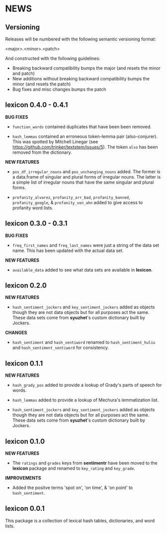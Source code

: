 NEWS
====

Versioning
----------

Releases will be numbered with the following semantic versioning format:

&lt;major&gt;.&lt;minor&gt;.&lt;patch&gt;

And constructed with the following guidelines:

* Breaking backward compatibility bumps the major (and resets the minor
  and patch)
* New additions without breaking backward compatibility bumps the minor
  (and resets the patch)
* Bug fixes and misc changes bumps the patch


lexicon 0.4.0 - 0.4.1
----------------------------------------------------------------

**BUG FIXES**

* `function_words` contained duplicates that have been been removed.

* `hash_lemmas` contained an erroneous token-lemma pair (also-conjurer).  This
  was spotted by Mitchell Linegar (see https://github.com/trinker/textstem/issues/5).
  The token `also` has been removed from the dictionary.


**NEW FEATURES**

* `pos_df_irregular_nouns` and `pos_unchanging_nouns` added.  The former is a
  data.frame of singular and plural forms of irregular nouns.  The latter is
  a simple list of irregular nouns that have the same singular and plural forms.

* `profanity_alvarez`, `profanity_arr_bad`, `profanity_banned`,
  `profanity_google`, & `profanity_von_ahn` added to give access to profanity
  word lists.



lexicon 0.3.0 - 0.3.1
----------------------------------------------------------------

**BUG FIXES**

* `freq_first_names` and `freq_last_names` were just a string of the data set
  name.  This has been updated with the actual data set.


**NEW FEATURES**

* `available_data` added to see what data sets are available in **lexicon**.


lexicon 0.2.0
----------------------------------------------------------------

**NEW FEATURES**

* `hash_sentiment_jockers` and `key_sentiment_jockers` added as objects though
  they are not data objects but for all purposes act the same.  These data sets
  come from **syuzhet**'s custom dictionary built by Jockers.


**CHANGES**

* `hash_sentiment` and `hash_sentiword` renamed to `hash_sentiment_huliu` and
  `hash_sentiment_sentiword` for consistency.


lexicon 0.1.1
----------------------------------------------------------------

**NEW FEATURES**

* `hash_grady_pos` added to provide a lookup of Grady's parts of speech for words.

* `hash_lemmas` added to provide a lookup of Mechura's lemmatization list.

* `hash_sentiment_jockers` and `key_sentiment_jockers` added as objects though
  they are not data objects but for all purposes act the same.  These data sets
  come from **syuzhet**'s custom dictionary built by Jockers.


lexicon 0.1.0
----------------------------------------------------------------

**NEW FEATURES**

* The `ratings` and `grades` keys from **sentimentr** have been moved to the
  **lexicon** package and renamed to `key_rating` and `key_grade`.

**IMPROVEMENTS**

* Added the positve terms 'spot on', 'on time', & 'on point' to `hash_sentiment`.


lexicon 0.0.1
----------------------------------------------------------------

This package is a collection of lexical hash tables, dictionaries, and word
lists.